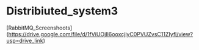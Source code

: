 # Distribiuted_system3
[RabbitMQ_Screenshoots] (https://drive.google.com/file/d/1fViUOjII6ooxcjiyC0PVUZvsC11ZIyfl/view?usp=drive_link)
